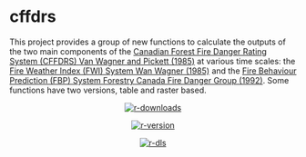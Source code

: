 # cffdrs
This project provides a group of new functions to calculate the outputs of the two main components of the [Canadian Forest Fire Danger Rating System (CFFDRS) Van Wagner and Pickett (1985)](https://cfs.nrcan.gc.ca/publications?id=19973) at various time scales: the [Fire Weather Index (FWI) System Wan Wagner (1985)](https://cfs.nrcan.gc.ca/publications?id=19927) and the [Fire Behaviour Prediction (FBP) System Forestry Canada Fire Danger Group (1992)](https://cfs.nrcan.gc.ca/pubwarehouse/pdfs/10068.pdf). Some functions have two versions, table and raster based.

<div align="center">

[![r-downloads](https://flat.badgen.net/cran/v/cffdrs)](https://cran.r-project.org/web/packages/cffdrs/index.html)

[![r-version](https://flat.badgen.net/cran/r/cffdrs)](https://cran.r-project.org/web/packages/cffdrs/index.html)

[![r-dls](https://flat.badgen.net/cran/dt/cffdrs)](https://cran.r-project.org/web/packages/cffdrs/index.html)

</div>
